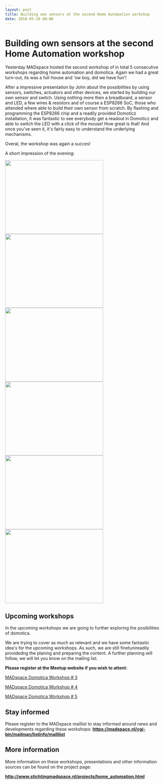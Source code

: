 ```yaml
---
layout: post
title: Building own sensors at the second Home Automation workshop
date: 2018-05-10 08:00
---
```


# Building own sensors at the second Home Automation workshop

Yesterday MADspace hosted the second workshop of in total 5 consecutive workshops regarding home automation and domotica.
Again we had a great turn-out, its was a full-house and 'ow boy, did we have fun'!

After a impressive presentation by John about the possibilities by using sensors, switches, actuators and other devices, we started by building our own sensor and switch.
Using nothing more then a breadboard, a sensor and LED, a few wires & resistors and of course a ESP8266 SoC, those who attended where able to build their own sensor from scratch.
By flashing and programming the ESP8266 chip and a readily provided Domoticz installation, it was fantastic to see everybody get a readout in Domoticz and able to switch the LED with a click of the mouse!
How great is that! And once you've seen it, it's fairly easy to understand the underlying mechanisms.

Overal, the workshop was again a succes!

A short impression of the evening:

<img src="http://www.stichtingmadspace.nl/assets/img/Home_Automation_workshop2-1.jpg" height="240" width="320"> <img src="http://www.stichtingmadspace.nl/assets/img/Home_Automation_workshop2-2.jpg" height="240" width="320">
<img src="http://www.stichtingmadspace.nl/assets/img/Home_Automation_workshop2-3.jpg" height="240" width="320"> <img src="http://www.stichtingmadspace.nl/assets/img/Home_Automation_workshop2-4.jpg" height="240" width="320">
<img src="http://www.stichtingmadspace.nl/assets/img/Home_Automation_workshop2-5.jpg" height="240" width="320"> <img src="http://www.stichtingmadspace.nl/assets/img/Home_Automation_workshop2-6.jpg" height="240" width="320">

## Upcoming workshops

In the upcoming workshops we are going to further exploring the posibilities of domotica.

We are trying to cover as much as relevant and we have some fantastic idea's for the upcoming workshops.
As such, we are still finetunireadily providedng the planing and preparing the content.
A further planning will follow, we will let you know on the mailing list.

<b>Please register at the Meetup website if you wish to attent:</b>

<a href="https://www.meetup.com/nl-NL/MADspace/events/250249954/">MADspace Domotica Workshop # 3</a>

<a href="https://www.meetup.com/nl-NL/MADspace/events/250249961/">MADspace Domotica Workshop # 4</a>

<a href="https://www.meetup.com/nl-NL/MADspace/events/250249965/">MADspace Domotica Workshop # 5</a>

## Stay informed

Please register to the MADspace maillist to stay informed around news and developments regarding these workshops:
<b><a href="https://madspace.nl/cgi-bin/mailman/listinfo/maillijst">https://madspace.nl/cgi-bin/mailman/listinfo/maillijst</a></b>

## More information

More information on these workshops, presentations and other information sources can be found on the project page:

<b><a href="http://www.stichtingmadspace.nl/projects/home_automation.html">http://www.stichtingmadspace.nl/projects/home_automation.html</a></b>
